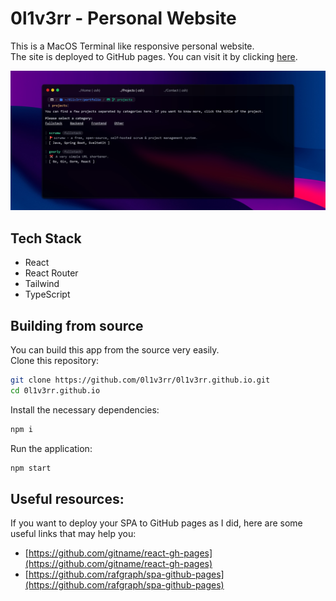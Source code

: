 # 0l1v3rr - Personal Website
This is a MacOS Terminal like responsive personal website.  
The site is deployed to GitHub pages. You can visit it by clicking [here](https://0l1v3rr.github.io/).

<img src="./img/screenshot1.jpg" alt="screenshot">

## Tech Stack
- React
- React Router
- Tailwind
- TypeScript

## Building from source
You can build this app from the source very easily.  
Clone this repository:
```sh
git clone https://github.com/0l1v3rr/0l1v3rr.github.io.git
cd 0l1v3rr.github.io
```
Install the necessary dependencies:
```sh
npm i
```
Run the application:
```sh
npm start
```

## Useful resources:
If you want to deploy your SPA to GitHub pages as I did, here are some useful links that may help you:  
- [https://github.com/gitname/react-gh-pages](https://github.com/gitname/react-gh-pages)
- [https://github.com/rafgraph/spa-github-pages](https://github.com/rafgraph/spa-github-pages)